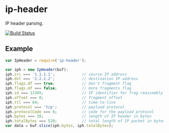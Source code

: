 # ip-header

IP header parsing.

[![Build Status](https://travis-ci.org/wanderview/node-ip-header.png)](https://travis-ci.org/wanderview/node-ip-header)

## Example

```javascript
var IpHeader = require('ip-header');

var iph = new IpHeader(buf);
iph.src === '1.1.1.1';            // source IP address
iph.dst === '2.2.2.2';            // destination IP address
iph.flags.df === true;            // don't fragment flag
iph.flags.mf === false;           // more fragments flag
iph.id === 12345;                 // IP identifier for frag reassembly
iph.offset === 0;                 // fragment offset
iph.ttl === 64;                   // time-to-live
iph.protocol === 'tcp';           // payload protocol
iph.protocolCode === 6;           // code for the payload protocol
iph.bytes === 20;                 // length of IP header in bytes
iph.totalBytes === 520;           // total length of IP packet in bytes
var data = buf.slice(iph.bytes, iph.totalBytes);
```

